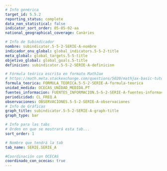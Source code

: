 ```yaml
---
# Info genérica
target_id: 5.5.2
reporting_status: complete
data_non_statistical: false
indicator_sort_order: 05-05-02-aa
national_geographical_coverage: Canàries

# Info de Subindicador
nombre: subindicator.5-5-2-SERIE-A-nombre
indicador_onu_global: global_indicators.5-5-2-title
meta_global: global_targets.5-5-title
objetivo_global: global_goals.5-title
definicion: subindicator.5-5-2-SERIE-A-definicion

# Fórmula teórica escrita en formato MathJax
# https://math.meta.stackexchange.com/questions/5020/mathjax-basic-tutorial-and-quick-reference
formula_teorica: FORMULA_TEORICA.5-5-2-SERIE-A-formula-teorica
unidad_medida: OCECAS_UNIDAD_MEDIDA.PT
fuentes_informacion: FUENTES_INFORMACION.5-5-2-SERIE-A-fuentes-informacion
periodicidad: CL_FREQ.A
observaciones: OBSERVACIONES.5-5-2-SERIE-A-observaciones
# Info de Gráficas
graph_title: subindicator.5-5-2-SERIE-A-graph-title
graph_type: bar

# Info para las tabs
# Orden en que se mostrará esta tab...
sort_order: 1

# Nombre que tendrá la tab
tab_name: SERIE.SERIE_A

#Coordinación con OCECAS
coordinado_con_ocecas: true
---
```


